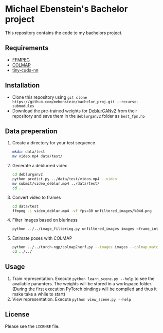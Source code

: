 # Michael Ebenstein's Bachelor project 
This repository contains the code to my bachelors project.

## Requirements
+ [FFMPEG](https://www.ffmpeg.org/download.html)
+ [COLMAP](https://colmap.github.io/install.html)
+ [tiny-cuda-nn](https://github.com/NVlabs/tiny-cuda-nn.git)

## Installation

+ Clone this repository using `git clone https://github.com/mebenstein/bachelor_proj.git --recurse-submodules`
+ Download the pre-trained weights for [DeblurGANv2](https://github.com/VITA-Group/DeblurGANv2) from their repository and save them in the `deblurganv2` folder as `best_fpn.h5`


## Data preperation

1. Create a directory for your test sequence
    ```bash
    mkdir data/test
    mv video.mp4 data/test/
    ```
2. Generate a deblurred video
    ```bash
    cd deblurganv2
    python predict.py ../data/test/video.mp4 --video
    mv submit/video_deblur.mp4 ../data/test/
    cd ..
    ```
3. Convert video to frames
    ```bash
    cd data/test
    ffmpeg -i video_deblur.mp4 -vf fps=30 unfiltered_images/%04d.png
    ```
4. Filter images based on bluriness
    ```bash
    python ../../image_filtering.py unfiltered_images images <frame_interval:int>
    ```
5. Estimate poses with COLMAP
    ```bash
    python ../../torch-ngp/colmap2nerf.py --images images --colmap_matcher exhaustive --run_colmap
    cd ../../
    ```

## Usage
1. Train representation. Execute `python learn_scene.py --help` to see the available paramters. The weights will be stored in a workspace folder. (During the first execution PyTorch bindings will be compiled and thus it make take a while to start)
2. View representation. Execute `python view_scene.py --help`

## License
Please see the `LICENSE` file.